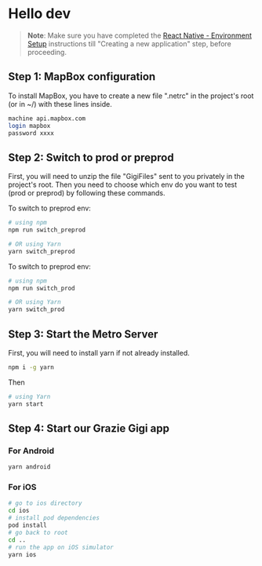 # Hello dev

>**Note**: Make sure you have completed the [React Native - Environment Setup](https://reactnative.dev/docs/environment-setup) instructions till "Creating a new application" step, before proceeding.

## Step 1: MapBox configuration

To install MapBox, you have to create a new file ".netrc" in the project's root (or in ~/) with these lines inside.

```bash
machine api.mapbox.com
login mapbox
password xxxx
```

## Step 2: Switch to prod or preprod

First, you will need to unzip the file "GigiFiles" sent to you privately in the project's root. Then you need to choose which env do you want to test (prod or preprod) by following these commands.

To switch to preprod env:

```bash
# using npm
npm run switch_preprod

# OR using Yarn
yarn switch_preprod
```

To switch to preprod env:

```bash
# using npm
npm run switch_prod

# OR using Yarn
yarn switch_prod
```

## Step 3: Start the Metro Server

First, you will need to install yarn if not already installed.

```bash
npm i -g yarn
```

Then 

```bash
# using Yarn
yarn start
```

## Step 4: Start our Grazie Gigi app

### For Android

```bash
yarn android
```

### For iOS

```bash
# go to ios directory
cd ios
# install pod dependencies
pod install
# go back to root
cd ..
# run the app on iOS simulator
yarn ios
```
